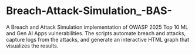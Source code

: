 # Breach-Attack-Simulation_-BAS-
A Breach and Attack Simulation implementation of OWASP 2025 Top 10 ML and Gen AI Apps vulnerabilities. The scripts automate breach and attacks, capture logs from the attacks, and generate an interactive HTML graph that visualizes the results.
